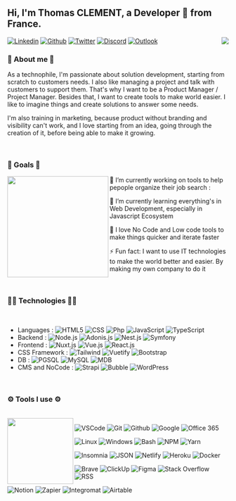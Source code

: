 ## Hi, I'm Thomas CLEMENT, a Developer 🚀 from France.

<p>
 <img align="right" src="https://github-readme-stats.vercel.app/api/top-langs/?username=hakamate&hide_langs_below=.25">
    
[![Linkedin](https://img.shields.io/badge/-Thomas_CLEMENT-blue?style=flat&logo=Linkedin&logoColor=white)](https://www.linkedin.com/in/thomas-clmt/)
[![Github](https://img.shields.io/badge/-Hakamate-181717?style=flat&logo=Github&logoColor=white)](https://github.com/hakamate)
[![Twitter](https://img.shields.io/badge/-@Thomas_CLEMENT-00acee?style=flat&labelColor=00acee&logo=twitter&logoColor=white)](https://twitter.com/Thomas_Clmt_)
[![Discord](https://img.shields.io/badge/-Thomas(Hakamate)1181-7289DA?style=flat&logo=discord&logoColor=white)](https://discord.com/)
[![Outlook](https://img.shields.io/badge/-thomas.clement@viacesi.fr-0078D4?style=flat&logo=Microsoft-Outlook&logoColor=white)](mailto:thomas.clement@viacesi.fr)

### 🤔 About me 🤔
As a technophile, I'm passionate about solution development, starting from scratch to customers needs. I also like managing a project and talk with customers to support them.
That's why I want to be a Product Manager / Project Manager. Besides that, I want to create tools to make world easier. I like to imagine things and create solutions to answer some needs. 

I'm also training in marketing, because product without branding and visibility can't work, and I love starting from an idea, going through the creation of it, before being able to make it growing.

</p>

<br>


### 🎯 Goals 🎯
<p><img
  align="left"
  src="https://i.pinimg.com/originals/ce/69/4f/ce694f560636dffcf42ecf40d4f2f962.gif"
  width="230"/>
  
🔭 I’m currently working on tools to help pepople organize their job search : 

🌱 I’m currently learning everything's in Web Development, especially in Javascript Ecosystem

👯 I love No Code and Low code tools to make things quicker and iterate faster

⚡ Fun fact: I want to use IT technologies to make the world better and easier. By making my own company to do it
</p>

<br>

<p>
  
  ### 👨‍💻 Technologies 👨‍💻  
<br>

- Languages : ![HTML5](https://img.shields.io/badge/-HTML5-E34F26?style=flat&logo=html5&logoColor=FFFFFF) ![CSS](https://img.shields.io/badge/-CSS-1572B6?style=flat&logo=css3&logoColor=FFFFFF) ![Php](https://img.shields.io/badge/-Php-777BB4?style=flat&logo=php&logoColor=FFFFFF) ![JavaScript](https://img.shields.io/badge/-JavaScript-F7DF1E?style=flat&logo=javascript&logoColor=000000) ![TypeScript](https://img.shields.io/badge/-TypeScript-007ACC?style=flat&logo=typescript&logoColor=FFFFFF)
- Backend : ![Node.js](https://img.shields.io/badge/-Node.js-339933?style=flat&logo=node.js&logoColor=FFFFFF) ![Adonis.js](https://img.shields.io/badge/-Adonis.js-220052?style=flat&logo=adonisjs&logoColor=FFFFFF) ![Nest.js](https://img.shields.io/badge/-Nest.js-E32743?style=flat&logo=nestjs&logoColor=FFFFFF) ![Symfony](https://img.shields.io/badge/-Symfony-000000?style=flat&logo=symfony&logoColor=FFFFFF)
- Frontend : ![Nuxt.js](https://img.shields.io/badge/-Nuxt.js-00C58E?style=flat&logo=nuxt.js&logoColor=FFFFFF) ![Vue.js](https://img.shields.io/badge/-Vue.js-4FC08D?style=flat&logo=vue.js&logoColor=FFFFFF) ![React.js](https://img.shields.io/badge/-React.js-61DAFB?style=flat&logo=react&logoColor=FFFFFF)
- CSS Framework : ![Tailwind](https://img.shields.io/badge/-Tailwind-38B2AC?style=flat&logo=tailwind-css&logoColor=FFFFFF) ![Vuetify](https://img.shields.io/badge/-Vuetify-1867C0?style=flat&logo=vuetify&logoColor=FFFFFF) ![Bootstrap](https://img.shields.io/badge/-Bootstrap-563D7C?style=flat&logo=bootstrap&logoColor=FFFFFF)
- DB : ![PGSQL](https://img.shields.io/badge/-PostgreSQL-336791?style=flat&logo=postgresql&logoColor=FFFFFF) ![MySQL](https://img.shields.io/badge/-MySQL-4479A1?style=flat&logo=mysql&logoColor=FFFFFF) ![MDB](https://img.shields.io/badge/-MongoDb-47A248?style=flat&logo=mongodb&logoColor=FFFFFF)
- CMS and NoCode : ![Strapi](https://img.shields.io/badge/-Strapi-2E7EEA?style=flat&logo=strapi&logoColor=FFFFFF) ![Bubble](https://img.shields.io/badge/-Bubble.io-2906D3?style=flat&logo=bubble&logoColor=FFFFFF) ![WordPress](https://img.shields.io/badge/-WordPress-21759B?style=flat&logo=wordpress&logoColor=FFFFFF)
<br>

<p>

### ⚙️ Tools I use ⚙️
<br>
<img
  align="left"
  src="https://media.giphy.com/media/M9gbBd9nbDrOTu1Mqx/giphy.gif"
  width="150"/>


![VSCode](https://img.shields.io/badge/-VSCode-007ACC?style=flat&logo=visual-studio-code&logoColor=FFFFFF)
![Git](https://img.shields.io/badge/-Git-F05032?style=flat&logo=git&logoColor=FFFFFF)
![Github](https://img.shields.io/badge/-Github-181717?style=flat&logo=github&logoColor=FFFFFF)
![Google](https://img.shields.io/badge/-Google-4285F4?style=flat&logo=google&logoColor=FFFFFF)
![Office 365](https://img.shields.io/badge/-Office_365-D83B01?style=flat&logo=microsoft-office&logoColor=FFFFFF)

![Linux](https://img.shields.io/badge/-Linux-FCC624?style=flat&logo=linux&logoColor=FFFFFF)
![Windows](https://img.shields.io/badge/-Windows-0078D6?style=flat&logo=windows&logoColor=FFFFFF)
![Bash](https://img.shields.io/badge/-Bash-4EAA25?style=flat&logo=gnu-bash&logoColor=FFFFFF)
![NPM](https://img.shields.io/badge/-NPM-CB3837?style=flat&logo=npm&logoColor=FFFFFF)
![Yarn](https://img.shields.io/badge/-Yarn-2C8EBB?style=flat&logo=yarn&logoColor=FFFFFF)

![Insomnia](https://img.shields.io/badge/-Insomnia-5849BE?style=flat&logo=insomnia&logoColor=FFFFFF)
![JSON](https://img.shields.io/badge/-JSON-000000?style=flat&logo=json&logoColor=FFFFFF)
![Netlify](https://img.shields.io/badge/-Netlify-00C7B7?style=flat&logo=netlify&logoColor=FFFFFF)
![Heroku](https://img.shields.io/badge/-Heroku-430098?style=flat&logo=heroku&logoColor=FFFFFF)
![Docker](https://img.shields.io/badge/-Docker-2496ED?style=flat&logo=docker&logoColor=FFFFFF)

![Brave](https://img.shields.io/badge/-Brave-FB542B?style=flat&logo=brave&logoColor=FFFFFF)
![ClickUp](https://img.shields.io/badge/-ClickUp-7B68EE?style=flat&logo=clickup&logoColor=FFFFFF)
![Figma](https://img.shields.io/badge/-Figma-F24E1E?style=flat&logo=figma&logoColor=FFFFFF)
![Stack Overflow](https://img.shields.io/badge/-Stack_Overflow-FE7A16?style=flat&logo=stack-overflow&logoColor=FFFFFF)
![RSS](https://img.shields.io/badge/-RSS-FFA500?style=flat&logo=rss&logoColor=FFFFFF)

![Notion](https://img.shields.io/badge/-Notion-000000?style=flat&logo=notion&logoColor=FFFFFF)
![Zapier](https://img.shields.io/badge/-Zapier-FF4A00?style=flat&logo=zapier&logoColor=FFFFFF)
![Integromat](https://img.shields.io/badge/-Integromat-036EAC?style=flat&logo=integromat&logoColor=FFFFFF)
![Airtable](https://img.shields.io/badge/-Airtable-FCB400?style=flat&logo=airtable&logoColor=FFFFFF)

</p>
